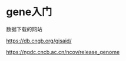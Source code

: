 # gene入门


数据下载的网站

https://db.cngb.org/gisaid/

https://ngdc.cncb.ac.cn/ncov/release_genome









